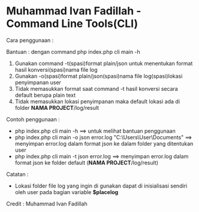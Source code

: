 ﻿# Muhammad Ivan Fadillah - Command Line Tools(CLI)

Cara penggunaan :

Bantuan : dengan command php index.php cli main -h

1. Gunakan command -t(spasi)format plain/json untuk menentukan format hasil konversi(spasi)nama file log
2. Gunakan -o(spasi)format plain/json(spasi)nama file log(spasi)lokasi penyimpanan user
3. Tidak memasukkan format saat command -t hasil konversi secara default berupa plain text
4. Tidak memasukkan lokasi penyimpanan maka default lokasi ada di folder <b>NAMA PROJECT</b>/log/result

Contoh penggunaan :
* php index.php cli main -h ==> untuk melihat bantuan penggunaan
* php index.php cli main -o json error.log "C:\Users\User\Documents" ==> menyimpan error.log dalam format json ke dalam folder yang ditentukan user
* php index.php cli main -t json error.log ==> menyimpan error.log dalam format json ke folder default (<b>NAMA PROJECT</b>/log/result)

Catatan :
* Lokasi folder file log yang ingin di gunakan dapat di inisialisasi sendiri oleh user pada bagian variable <b>$placelog</b>

Credit : Muhammad Ivan Fadillah

